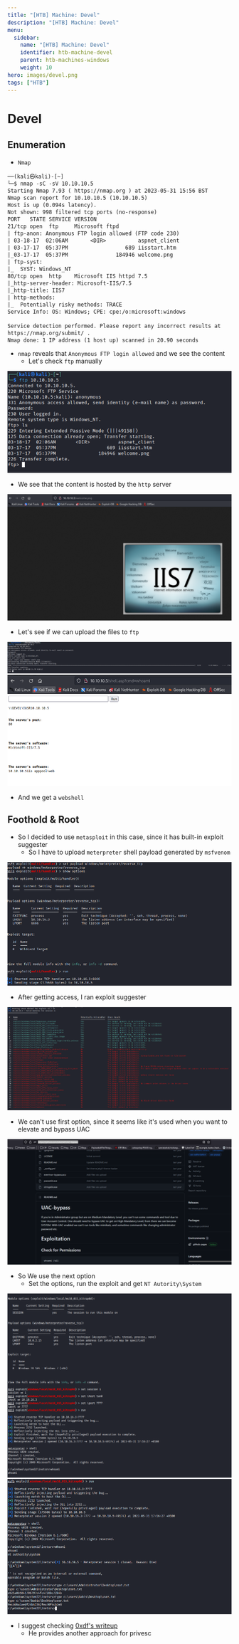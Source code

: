 ```yaml
---
title: "[HTB] Machine: Devel"
description: "[HTB] Machine: Devel"
menu:
  sidebar:
    name: "[HTB] Machine: Devel"
    identifier: htb-machine-devel
    parent: htb-machines-windows
    weight: 10
hero: images/devel.png
tags: ["HTB"]
---
```


# Devel
## Enumeration
- ```Nmap```
```
──(kali㉿kali)-[~]
└─$ nmap -sC -sV 10.10.10.5                                                                     
Starting Nmap 7.93 ( https://nmap.org ) at 2023-05-31 15:56 BST
Nmap scan report for 10.10.10.5 (10.10.10.5)
Host is up (0.094s latency).
Not shown: 998 filtered tcp ports (no-response)
PORT   STATE SERVICE VERSION
21/tcp open  ftp     Microsoft ftpd
| ftp-anon: Anonymous FTP login allowed (FTP code 230)
| 03-18-17  02:06AM       <DIR>          aspnet_client
| 03-17-17  05:37PM                  689 iisstart.htm
|_03-17-17  05:37PM               184946 welcome.png
| ftp-syst: 
|_  SYST: Windows_NT
80/tcp open  http    Microsoft IIS httpd 7.5
|_http-server-header: Microsoft-IIS/7.5
|_http-title: IIS7
| http-methods: 
|_  Potentially risky methods: TRACE
Service Info: OS: Windows; CPE: cpe:/o:microsoft:windows

Service detection performed. Please report any incorrect results at https://nmap.org/submit/ .
Nmap done: 1 IP address (1 host up) scanned in 20.90 seconds
```
- `nmap` reveals that `Anonymous FTP login allowed` and we see the content 
  - Let's check `ftp` manually

![](./images/1.png)

- We see that the content is hosted by the `http` server
  
![](./images/2.png)

- Let's see if we can upload the files to `ftp`

![](./images/3.png)
![](./images/4.png)

- And we get a `webshell`

## Foothold & Root
- So I decided to use `metasploit` in this case, since it has built-in exploit suggester 
  - So I have to upload `meterpreter` shell payload generated by `msfvenom`

![](./images/5.png)

- After getting access, I ran exploit suggester

![](./images/6.png)

- We can't use first option, since it seems like it's used when you want to elevate and bypass UAC  

![](./images/9.png)

- So We use the next option
  - Set the options, run the exploit and get `NT Autority\System`

![](./images/7.png)
![](./images/8.png)

- I suggest checking [0xdf's writeup](https://0xdf.gitlab.io/2019/03/05/htb-devel.html)
  - He provides another approach for privesc